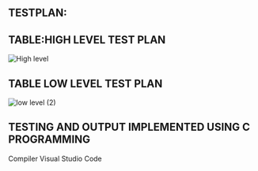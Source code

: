 ## TESTPLAN:

## TABLE:HIGH LEVEL TEST PLAN


![High level](https://user-images.githubusercontent.com/101305374/160372775-808bd5a1-ea22-4124-8b6c-dd1b55a4c409.png)

## TABLE LOW LEVEL TEST PLAN

![low level (2)](https://user-images.githubusercontent.com/101305374/160375799-04ddd9b2-24ad-466f-809a-93947ac3f526.png)

##  TESTING AND OUTPUT IMPLEMENTED USING C PROGRAMMING

Compiler Visual Studio Code
